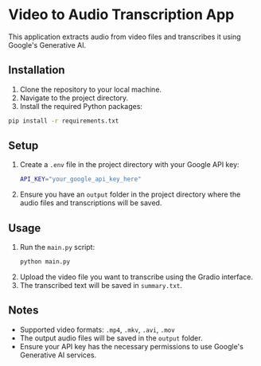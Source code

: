 
# Video to Audio Transcription App

This application extracts audio from video files and transcribes it using Google's Generative AI.

## Installation

1. Clone the repository to your local machine.
2. Navigate to the project directory.
3. Install the required Python packages:

```sh
pip install -r requirements.txt
```

## Setup

1. Create a `.env` file in the project directory with your Google API key:
    ```sh
    API_KEY="your_google_api_key_here"
    ```
2. Ensure you have an `output` folder in the project directory where the audio files and transcriptions will be saved.

## Usage

1. Run the `main.py` script:
    ```sh
    python main.py
    ```
2. Upload the video file you want to transcribe using the Gradio interface.
3. The transcribed text will be saved in `summary.txt`.

## Notes

* Supported video formats: `.mp4`, `.mkv`, `.avi`, `.mov`
* The output audio files will be saved in the `output` folder.
* Ensure your API key has the necessary permissions to use Google's Generative AI services.
